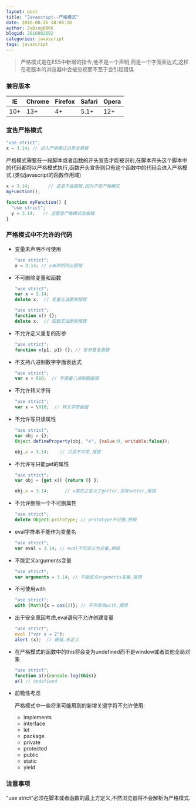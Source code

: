 ```yaml
---
layout: post
title: "Javascript--严格模式"
date: 2016-08-26 18:08:18
author: ZxBing0066
blogid: 2016082602
categories: javascript
tags: javascript
---
```


> 严格模式是在ES5中新增的指令,他不是一个声明,而是一个字面表达式,这样在老版本的浏览器中会被忽视而不至于会引起错误.

### 兼容版本

 IE | Chrome | Firefox | Safari | Opera 
 --- | --- | --- | --- | --- 
 10+ | 13+ | 4+ | 5.1+ | 12+ 

### 宣告严格模式

```js
"use strict";
x = 3.14; // 进入严格模式这里会报错
```

严格模式需要在一段脚本或者函数的开头宣告才能被识别,在脚本开头这个脚本中的代码都将以严格模式执行,函数开头宣告则只有这个函数中的代码会进入严格模式.(类似javascript的函数作用域)

```js
x = 3.14;       // 这里不会报错,因为不是严格模式
myFunction();

function myFunction() {
  "use strict";
  y = 3.14;   // 这里是严格模式会报错
}
```

### 严格模式中不允许的代码

* 变量未声明不可使用

  ```js
  "use strict";
  x = 3.14; // x未声明所以报错
  ```

* 不可删除变量和函数

  ```js
  "use strict";
  var x = 3.14;
  delete x;  // 变量无法删除报错
  ```

  ```js
  "use strict";
  function x() {};
  delete x;  // 函数无法删除报错
  ```

* 不允许定义重复的形参

  ```js
  "use strict";
  function x(p1, p1) {}; // 形参重复报错
  ```

* 不支持八进制数字字面表达式

  ```js
  "use strict";
  var x = 010;  // 字面量八进制数报错
  ```

* 不允许转义字符

  ```js
  "use strict";
  var x = \010;  // 转义字符报错
  ```

* 不允许写只读属性

  ```js
  "use strict";
  var obj = {};
  Object.defineProperty(obj, "x", {value:0, writable:false});

  obj.x = 3.14;    // 只读不可写,报错
  ```

* 不允许写只能get的属性

  ```js
  "use strict";
  var obj = {get x() {return 0} };

  obj.x = 3.14;      // x属性之定义了getter,没有setter,报错
  ```

* 不允许删除一个不可删属性

  ```js
  "use strict";
  delete Object.prototype; // prototype不可删,报错
  ```

* eval字符串不能作为变量名

  ```js
  "use strict";
  var eval = 3.14; // eval不可定义为变量,报错
  ```

* 不能定义arguments变量

  ```js
  "use strict";
  var arguments = 3.14; // 不能定义arguments变量,报错
  ```

* 不可使用with

  ```js
  "use strict";
  with (Math){x = cos(2)}; // 不可使用with,报错
  ```

* 出于安全原因考虑,eval语句不允许创建变量

  ```js
  "use strict";
  eval ("var x = 2");
  alert (x);  // 报错,未定义
  ```

* 在严格模式的函数中的this将会变为undefined而不是window或者其他全局对象

  ```js
  "use strict";
  function a(){console.log(this)}
  a() // undefined
  ```

* 前瞻性考虑

  严格模式中一些将来可能用到的新增关键字将不允许使用:

  * implements
  * interface
  * let
  * package
  * private
  * protected
  * public
  * static
  * yield

### 注意事项

"use strict"必须在脚本或者函数的最上方定义,不然浏览器将不会解析为严格模式.